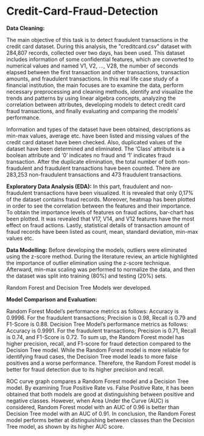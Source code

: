 # Credit-Card-Fraud-Detection

**Data Cleaning:**

The main objective of this task is to detect fraudulent transactions in the credit card dataset. During this analysis, the "creditcard.csv" dataset with 284,807 records, collected over two days, has been used. This dataset includes information of some confidential features, which are converted to numerical values and named V1, V2, ..., V28, the number of seconds elapsed between the first transaction and other transactions, transaction amounts, and fraudulent transactions.
In this real life case study of a financial institution, the main focuses are to examine the data, perform necessary preprocessing and cleaning methods, identify and visualize the trends and patterns by using linear algebra concepts, analyzing the correlation between attributes, developing models to detect credit card fraud transactions, and finally evaluating and comparing the models’ performance.

Information and types of the dataset have been obtained, descriptions as min-max values, average etc. have been listed and missing values of the credit card dataset have been checked. Also, duplicated values of the dataset have been determined and eliminated. The ‘Class’ attribute is a boolean attribute and ‘0’ indicates no fraud and ‘1’ indicates fraud transaction. After the duplicate elimination, the total number of both non-fraudulent and fraudulent transactions have been counted. There are 283,253 non-fraudulent transactions and 473 fraudulent transactions. 

**Exploratory Data Analysis (EDA):**
In this part, fraudulent and non-fraudulent transactions have been visualized. It is revealed that only 0,17% of the dataset contains fraud records. Moreover, heatmap has been plotted in order to see the correlation between the features and their importance. To obtain the importance levels of features on fraud actions, bar-chart has been plotted. It was revealed that V17, V14, and V12 features have the most effect on fraud actions.
Lastly, statistical details of transaction amount of fraud records have been listed as count, mean, standard deviation, min-max values etc.

**Data Modelling:**
Before developing the models, outliers were eliminated using the z-score method. During the literature review, an article highlighted the importance of outlier elimination using the z-score technique.
Afterward, min-max scaling was performed to normalize the data, and then the dataset was split into training (80%) and testing (20%) sets.

Random Forest and Decision Tree Models wer developed.

**Model Comparison and Evaluation:**

Random Forest Model’s performance metrics as follows: Accuracy is 0.9996. For the fraudulent transactions; Precision is 0.98, Recall is 0.79 and F1-Score is 0.88.
Decision Tree Model’s performance metrics as follows: Accuracy is 0.9991. For the fraudulent transactions; Precision is 0.71, Recall is 0.74, and F1-Score is 0.72.
To sum up, the Random Forest model has higher precision, recall, and F1-score for fraud detection compared to the Decision Tree model. While the Random Forest model is more reliable for identifying fraud cases, the Decision Tree model leads to more false positives and a worse performance. Therefore, the Random Forest model is better for fraud detection due to its higher precision and recall.

ROC curve graph compares a Random Forest model and a Decision Tree model. By examining True Positive Rate vs. False Positive Rate, it has been obtained that both models are good at distinguishing between positive and negative classes. However, when Area Under the Curve (AUC) is considered, Random Forest model with an AUC of 0.96 is better than Decision Tree model with an AUC of 0.91.
In conclusion, the Random Forest model performs better at distinguishing between classes than the Decision Tree model, as shown by its higher AUC score.
